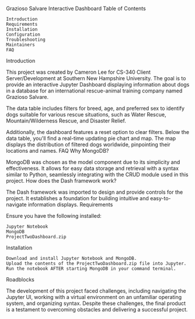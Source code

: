 Grazioso Salvare Interactive Dashboard
Table of Contents

    Introduction
    Requirements
    Installation
    Configuration
    Troubleshooting
    Maintainers
    FAQ

Introduction

This project was created by Cameron Lee for CS-340 Client Server/Development at Southern New Hampshire University. The goal is to provide an interactive Jupyter Dashboard displaying information about dogs in a database for an international rescue-animal training company named Grazioso Salvare.

The data table includes filters for breed, age, and preferred sex to identify dogs suitable for various rescue situations, such as Water Rescue, Mountain/Wilderness Rescue, and Disaster Relief.

Additionally, the dashboard features a reset option to clear filters. Below the data table, you'll find a real-time updating pie chart and map. The map displays the distribution of filtered dogs worldwide, pinpointing their locations and names.
FAQ
Why MongoDB?

MongoDB was chosen as the model component due to its simplicity and effectiveness. It allows for easy data storage and retrieval with a syntax similar to Python, seamlessly integrating with the CRUD module used in this project.
How does the Dash framework work?

The Dash framework was imported to design and provide controls for the project. It establishes a foundation for building intuitive and easy-to-navigate information displays.
Requirements

Ensure you have the following installed:

    Jupyter Notebook
    MongoDB
    ProjectTwoDashboard.zip

Installation

    Download and install Jupyter Notebook and MongoDB.
    Upload the contents of the ProjectTwoDashboard.zip file into Jupyter.
    Run the notebook AFTER starting MongoDB in your command terminal.

Roadblocks

The development of this project faced challenges, including navigating the Jupyter UI, working with a virtual environment on an unfamiliar operating system, and organizing syntax. Despite these challenges, the final product is a testament to overcoming obstacles and delivering a successful project.
